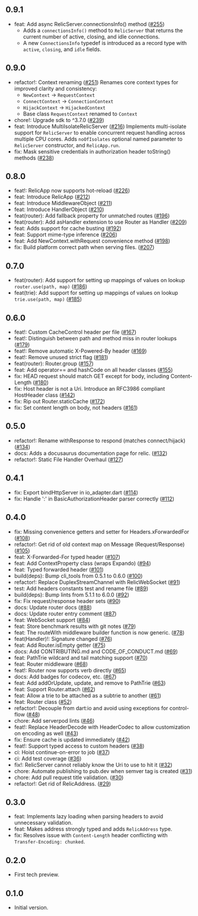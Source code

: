 ## 0.9.1
- feat: Add async RelicServer.connectionsInfo() method ([#255](https://github.com/serverpod/relic/pull/255))
  - Adds a `connectionsInfo()` method to `RelicServer` that returns the
  current number of active, closing, and idle connections.
  - A new `ConnectionsInfo` typedef is introduced as a record type with
  `active`, `closing`, and `idle` fields.

## 0.9.0
- refactor!: Context renaming ([#251](https://github.com/serverpod/relic/pull/251))
  Renames core context types for improved clarity and consistency:
  - `NewContext` → `RequestContext`
  - `ConnectContext` → `ConnectionContext`
  - `HijackContext` → `HijackedContext`
  - Base class `RequestContext` renamed to `Context`
- chore!: Upgrade sdk to ^3.7.0 ([#239](https://github.com/serverpod/relic/pull/239))
- feat: Introduce MultiIsolateRelicServer ([#216](https://github.com/serverpod/relic/pull/216))
  Implements multi-isolate support for `RelicServer` to enable concurrent request handling across multiple CPU cores. Adds `noOfIsolates` optional named parameter to `RelicServer`
  constructor, and `RelicApp.run`.
- fix: Mask sensitive credentials in authorization header toString() methods ([#238](https://github.com/serverpod/relic/pull/238))

## 0.8.0
- feat!: RelicApp now supports hot-reload ([#226](https://github.com/serverpod/relic/pull/226))
- feat: Introduce RelicApp ([#212](https://github.com/serverpod/relic/pull/212))
- feat: Introduce MiddlewareObject ([#211](https://github.com/serverpod/relic/pull/211))
- feat: Introduce HandlerObject ([#210](https://github.com/serverpod/relic/pull/210))
- feat(router): Add fallback property for unmatched routes ([#196](https://github.com/serverpod/relic/pull/196))
- feat(router): Add asHandler extension to use Router<Handler> as Handler ([#209](https://github.com/serverpod/relic/pull/209))
- feat: Adds support for cache busting ([#192](https://github.com/serverpod/relic/pull/192))
- feat: Support mime-type inference ([#206](https://github.com/serverpod/relic/pull/206))
- feat: Add NewContext.withRequest convenience method ([#198](https://github.com/serverpod/relic/pull/198))
- fix: Build platform correct path when serving files. ([#207](https://github.com/serverpod/relic/pull/207))

## 0.7.0
- feat(router): Add support for setting up mappings of values on lookup `router.use(path, map)` ([#186](https://github.com/serverpod/relic/pull/186))
- feat(trie): Add support for setting up mappings of values on lookup `trie.use(path, map)` ([#185](https://github.com/serverpod/relic/pull/185))

## 0.6.0
- feat!: Custom CacheControl header per file ([#167](https://github.com/serverpod/relic/pull/167))
- feat!: Distinguish between path and method miss in router lookups ([#179](https://github.com/serverpod/relic/pull/179))
- feat!: Remove automatic X-Powered-By header ([#169](https://github.com/serverpod/relic/pull/169))
- feat!: Remove unused strict flag ([#181](https://github.com/serverpod/relic/pull/181))
- feat(router): Router.group ([#157](https://github.com/serverpod/relic/pull/157))
- feat: Add operator== and hashCode on all header classes ([#155](https://github.com/serverpod/relic/pull/155))
- fix: HEAD request should match GET except for body, including Content-Length ([#180](https://github.com/serverpod/relic/pull/180))
- fix: Host header is not a Uri. Introduce an RFC3986 compliant HostHeader class ([#142](https://github.com/serverpod/relic/pull/142))
- fix: Rip out Router.staticCache ([#172](https://github.com/serverpod/relic/pull/172))
- fix: Set content length on body, not headers ([#161](https://github.com/serverpod/relic/pull/161))

## 0.5.0
- refactor!: Rename withResponse to respond (matches connect/hijack) ([#134](https://github.com/serverpod/relic/pull/134))
- docs: Adds a docusaurus documentation page for relic. ([#132](https://github.com/serverpod/relic/pull/132))
- refactor!: Static File Handler Overhaul ([#127](https://github.com/serverpod/relic/pull/127))

## 0.4.1
- fix: Export bindHttpServer in io_adapter.dart ([#114](https://github.com/serverpod/relic/pull/114))
- fix: Handle ':' in BasicAuthorizationHeader parser correctly ([#112](https://github.com/serverpod/relic/pull/112))

## 0.4.0

- fix: Missing convenience getters and setter for Headers.xForwardedFor ([#108](https://github.com/serverpod/relic/pull/108))
- refactor!: Get rid of old context map on Message (Request/Response) ([#105](https://github.com/serverpod/relic/pull/105))
- feat: X-Forwarded-For typed header ([#107](https://github.com/serverpod/relic/pull/107))
- feat: Add ContextProperty class (wraps Expando) ([#94](https://github.com/serverpod/relic/pull/94))
- feat: Typed forwarded header ([#101](https://github.com/serverpod/relic/pull/101))
- build(deps): Bump cli_tools from 0.5.1 to 0.6.0 ([#100](https://github.com/serverpod/relic/pull/100))
- refactor!: Replace DuplexStreamChannel with RelicWebSocket ([#91](https://github.com/serverpod/relic/pull/91))
- test: Add headers constants test and rename file ([#89](https://github.com/serverpod/relic/pull/89))
- build(deps): Bump lints from 5.1.1 to 6.0.0 ([#92](https://github.com/serverpod/relic/pull/92))
- fix: Fix request/response header sets ([#90](https://github.com/serverpod/relic/pull/90))
- docs: Update router docs ([#88](https://github.com/serverpod/relic/pull/88))
- docs: Update router entry comment ([#87](https://github.com/serverpod/relic/pull/87))
- feat: WebSocket support ([#84](https://github.com/serverpod/relic/pull/84))
- feat: Store benchmark results with git notes ([#79](https://github.com/serverpod/relic/pull/79))
- feat: The routeWith middleware builder function is now generic. ([#78](https://github.com/serverpod/relic/pull/78))
- feat(Handler)!: Signature changed  ([#76](https://github.com/serverpod/relic/pull/76))
- feat: Add Router.isEmpty getter ([#75](https://github.com/serverpod/relic/pull/75))
- docs: Add CONTRIBUTING.md and CODE_OF_CONDUCT.md ([#69](https://github.com/serverpod/relic/pull/69))
- feat: PathTrie wildcard and tail matching support ([#70](https://github.com/serverpod/relic/pull/70))
- feat: Router middleware ([#68](https://github.com/serverpod/relic/pull/68))
- feat!: Router now supports verb directly ([#65](https://github.com/serverpod/relic/pull/65))
- docs: Add badges for codecov, etc. ([#67](https://github.com/serverpod/relic/pull/67))
- feat: Add addOrUpdate, update, and remove to PathTrie ([#63](https://github.com/serverpod/relic/pull/63))
- feat: Support Router.attach ([#62](https://github.com/serverpod/relic/pull/62))
- feat: Allow a trie to be attached as a subtrie to another ([#61](https://github.com/serverpod/relic/pull/61))
- feat: Router class ([#52](https://github.com/serverpod/relic/pull/52))
- refactor!: Decouple from dart:io and avoid using exceptions for control-flow ([#48](https://github.com/serverpod/relic/pull/48))
- chore: Add serverpod lints ([#46](https://github.com/serverpod/relic/pull/46))
- feat!: Replace HeaderDecode with HeaderCodec to allow customization on encoding as well ([#43](https://github.com/serverpod/relic/pull/43))
- fix: Ensure cache is updated immediately ([#42](https://github.com/serverpod/relic/pull/42))
- feat!: Support typed access to custom headers ([#38](https://github.com/serverpod/relic/pull/38))
- ci: Hoist continue-on-error to job ([#37](https://github.com/serverpod/relic/pull/37))
- ci: Add test coverage ([#36](https://github.com/serverpod/relic/pull/36))
- fix!: RelicServer cannot reliably know the Uri to use to hit it ([#32](https://github.com/serverpod/relic/pull/32))
- chore: Automate publishing to pub.dev when semver tag is created ([#31](https://github.com/serverpod/relic/pull/31))
- chore: Add pull request title validation. ([#30](https://github.com/serverpod/relic/pull/30))
- refactor!: Get rid of RelicAddress. ([#29](https://github.com/serverpod/relic/pull/29))

## 0.3.0

- feat: Implements lazy loading when parsing headers to avoid unnecessary validation.
- feat: Makes address strongly typed and adds `RelicAddress` type.
- fix: Resolves issue with `Content-Length` header conflicting with `Transfer-Encoding: chunked`.

## 0.2.0

- First tech preview.

## 0.1.0

- Initial version.
